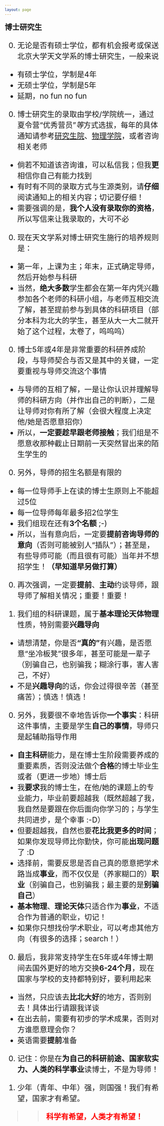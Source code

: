 ```yaml
---
layout: page
---
```


<big><big><big> **博士研究生**

0. 无论是否有硕士学位，都有机会报考或保送北京大学天文学系的博士研究生，一般来说
  - 有硕士学位，学制是4年
  - 无硕士学位，学制是5年
  - 延期，no fun no fun

0. 博士研究生的录取由学校/学院统一，通过夏令营“优秀营员”*等*方式选拔，每年的具体通知请参考[研究生院](https://grs.pku.edu.cn/)、[物理学院](http://www.phy.pku.edu.cn/)，或者咨询相关老师
  - 倘若不知道该咨询谁，可以私信我；但我**更**相信你自己有能力找到
  - 有时有不同的录取方式与生源类别，请**仔细**阅读通知上的相关内容；切记要仔细！
  - 需要强调的是，**我个人没有录取你的资格**，所以写信来让我录取的，大可不必

0. 现在天文学系对博士研究生施行的培养规则是：
  - 第一年，上课为主；年末，正式确定导师，然后开始参与科研
  - 当然，**绝大多数**学生都会在第一年内凭兴趣参加各个老师的科研小组，与老师互相交流了解，甚至提前参与到具体的科研项目（部分本科为北大的学生，甚至从大一大二就开始了这个过程，太卷了，呜呜呜）

0. 博士5年或4年是非常重要的科研养成阶段，与导师契合与否又是其中的关键，一定要重视与导师交流这个事情
  - 与导师的互相了解，一是让你认识并理解导师的科研方向（并作出自己的判断），二是让导师对你有所了解（会很大程度上决定他/她是否愿意招你）
  - 所以，**一定要趁早跟老师接触**；我们组是不愿意收那种截止日期前一天突然冒出来的陌生学生的

0. 另外，导师的招生名额是有限的
  - 每一位导师手上在读的博士生原则上不能超过5位
  - 每一位导师每年最多招2位学生
  - 我们组现在还有**3个名额** ;-)
  - 所以，当有意向后，一定要**提前咨询导师的意向**（否则可能被别人“插队”）；甚至是，有些导师可能（而且很有可能）当年并不想招学生！**（早知道早另做打算）**

0. 再次强调，一定要**提前**、**主动**约谈导师，跟导师了解相关情况；重要！重要！

0. 我们组的科研课题，属于**基本理论天体物理**性质，特别需要**兴趣导向**
  - 请想清楚，你是否<b>“真的”</b>有兴趣，是否愿意“坐冷板凳”很多年，甚至可能是一辈子（别骗自己，也别骗我；糊涂行事，害人害己，不好）
  - 不是**兴趣导向**的话，你会过得很辛苦（甚至痛苦）；慎选！慎选！

0. 另外，我要很不幸地告诉你**一个事实**：科研这件事情，主要是学生**自己的事情**，导师只是起辅助指导作用
  - **自主科研**能力，是在博士生阶段需要养成的重要素质，否则没法做个**合格**的博士毕业生或者（更进一步地）博士后
  - 我**要求**我的博士生，在他/她的课题上的专业能力，毕业前要超越我（既然超越了我，我自然是要跟在你后面向你学习的；与学生共同进步，是个幸事 :-D）
  - 但要超越我，自然也要**花比我更多的时间**；如果你发现导师比你勤快，你可能**出现问题**了 :D
  - 选择前，需要反思是否自己真的愿意把学术路当成**事业**，而不仅仅是（养家糊口的）**职业**（别骗自己，也别骗我；最主要的是**别骗自己**）
  - **基本物理**、**理论天体**只适合作为**事业**，不适合作为普通的职业，切记！
  - 如果你只想找份学术职业，可以考虑其他方向（有很多的选择；search！）

0. 最后，我非常支持学生在5年或4年博士期间去国外更好的地方交换**6-24个月**，现在国家与学校的支持都特别好，要利用起来
  - 当然，只应该去**比北大好**的地方，否则别去！具体出行请跟我详谈
  - 在出去前，需要有初步的学术成果，否则对方谁愿意理会你？
  - 英语需要**提前**准备

0. 记住：你是在**为自己的科研前途、国家软实力、人类的科学事业**读博士，不是为导师！

0. 少年（青年、中年）强，则国强！我们有希望，国家才有希望。

<!-- 0. 有些学生困惑：老师，你怎么总是跟我扯理想呢？
  - 废话！不跟你扯理想，难道跟你扯水米油盐酱醋茶吗？！
  - 不跟你扯理想，我怎么扯得过你？！ -->

>> <font color="red"><b>科学有希望，人类才有希望！</b></font>